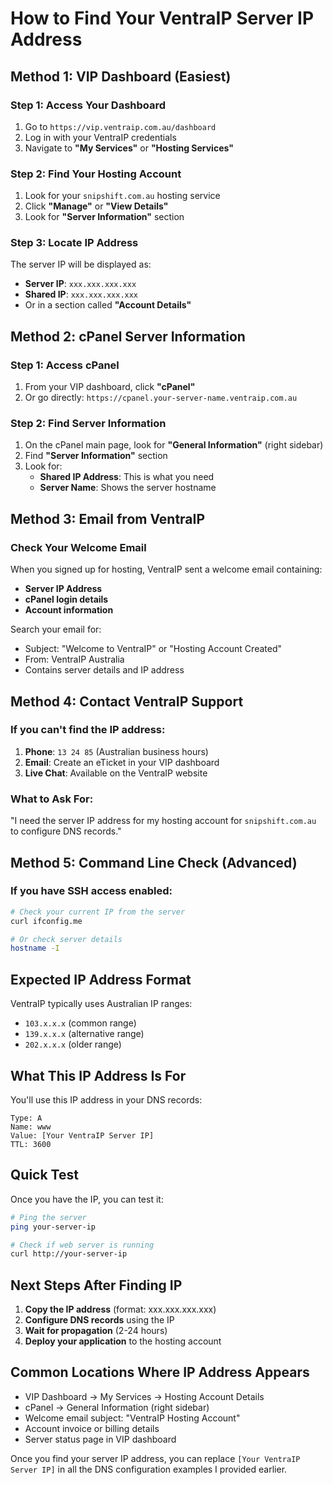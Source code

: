 # How to Find Your VentraIP Server IP Address

## Method 1: VIP Dashboard (Easiest)

### Step 1: Access Your Dashboard
1. Go to `https://vip.ventraip.com.au/dashboard`
2. Log in with your VentraIP credentials
3. Navigate to **"My Services"** or **"Hosting Services"**

### Step 2: Find Your Hosting Account
1. Look for your `snipshift.com.au` hosting service
2. Click **"Manage"** or **"View Details"**
3. Look for **"Server Information"** section

### Step 3: Locate IP Address
The server IP will be displayed as:
- **Server IP**: `xxx.xxx.xxx.xxx`
- **Shared IP**: `xxx.xxx.xxx.xxx`
- Or in a section called **"Account Details"**

## Method 2: cPanel Server Information

### Step 1: Access cPanel
1. From your VIP dashboard, click **"cPanel"**
2. Or go directly: `https://cpanel.your-server-name.ventraip.com.au`

### Step 2: Find Server Information
1. On the cPanel main page, look for **"General Information"** (right sidebar)
2. Find **"Server Information"** section
3. Look for:
   - **Shared IP Address**: This is what you need
   - **Server Name**: Shows the server hostname

## Method 3: Email from VentraIP

### Check Your Welcome Email
When you signed up for hosting, VentraIP sent a welcome email containing:
- **Server IP Address**
- **cPanel login details**
- **Account information**

Search your email for:
- Subject: "Welcome to VentraIP" or "Hosting Account Created"
- From: VentraIP Australia
- Contains server details and IP address

## Method 4: Contact VentraIP Support

### If you can't find the IP address:
1. **Phone**: `13 24 85` (Australian business hours)
2. **Email**: Create an eTicket in your VIP dashboard
3. **Live Chat**: Available on the VentraIP website

### What to Ask For:
"I need the server IP address for my hosting account for `snipshift.com.au` to configure DNS records."

## Method 5: Command Line Check (Advanced)

### If you have SSH access enabled:
```bash
# Check your current IP from the server
curl ifconfig.me

# Or check server details
hostname -I
```

## Expected IP Address Format

VentraIP typically uses Australian IP ranges:
- `103.x.x.x` (common range)
- `139.x.x.x` (alternative range)
- `202.x.x.x` (older range)

## What This IP Address Is For

You'll use this IP address in your DNS records:
```dns
Type: A
Name: www
Value: [Your VentraIP Server IP]
TTL: 3600
```

## Quick Test

Once you have the IP, you can test it:
```bash
# Ping the server
ping your-server-ip

# Check if web server is running
curl http://your-server-ip
```

## Next Steps After Finding IP

1. **Copy the IP address** (format: xxx.xxx.xxx.xxx)
2. **Configure DNS records** using the IP
3. **Wait for propagation** (2-24 hours)
4. **Deploy your application** to the hosting account

## Common Locations Where IP Address Appears

- VIP Dashboard → My Services → Hosting Account Details
- cPanel → General Information (right sidebar)
- Welcome email subject: "VentraIP Hosting Account"
- Account invoice or billing details
- Server status page in VIP dashboard

Once you find your server IP address, you can replace `[Your VentraIP Server IP]` in all the DNS configuration examples I provided earlier.